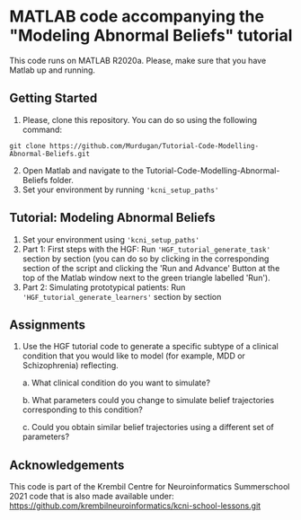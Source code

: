 MATLAB code accompanying the "Modeling Abnormal Beliefs" tutorial
===============
This code runs on MATLAB R2020a. Please, make sure that you have Matlab up and running.


Getting Started
---------------
1.  Please, clone this repository. You can do so using the following command:
```
git clone https://github.com/Murdugan/Tutorial-Code-Modelling-Abnormal-Beliefs.git
```
2. Open Matlab and navigate to the Tutorial-Code-Modelling-Abnormal-Beliefs folder.
3. Set your environment by running `'kcni_setup_paths'`


Tutorial: Modeling Abnormal Beliefs
------------
1. Set your environment using `'kcni_setup_paths'`
2. Part 1: First steps with the HGF: Run `'HGF_tutorial_generate_task'` section by section (you can do so by clicking in the corresponding section of the script and clicking the 'Run and Advance' Button at the top of the Matlab window next to the green triangle labelled 'Run').
3. Part 2: Simulating prototypical patients: Run `'HGF_tutorial_generate_learners'` section by section


Assignments
------------
1. Use the HGF tutorial code to generate a specific subtype of a clinical condition that you would like to model (for example, MDD or Schizophrenia) reflecting.

	a. What clinical condition do you want to simulate?
	
	b. What parameters could you change to simulate belief trajectories corresponding to this condition?
	
	c. Could you obtain similar belief trajectories using a different set of parameters?


Acknowledgements
------------
This code is part of the Krembil Centre for Neuroinformatics Summerschool 2021 code that is also made available under: https://github.com/krembilneuroinformatics/kcni-school-lessons.git
